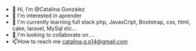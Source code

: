 - 👋 Hi, I’m @Catalina Gonzalez
- 👀 I'm interested in aprender
- 🌱 I'm currently learning full stack php, JavasCript, Bootstrap, css, html, cake, laravel, MySql etc...
- 💞️ I'm looking to collaborate on ...
- 📫How to reach me catalina.g.p14@gmail.com

<!---
CvanityL/CvanityL is a ✨ special ✨ repository because its `README.md` (this file) appears on your GitHub profile.
You can click the Preview link to take a look at your changes.
--->
